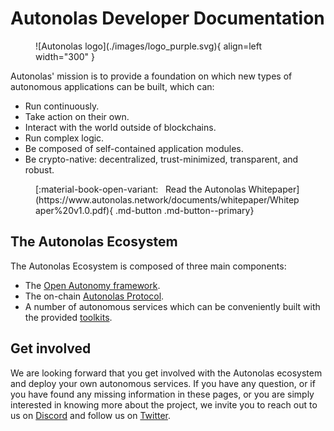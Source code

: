 # Autonolas Developer Documentation

<figure markdown>
![Autonolas logo](./images/logo_purple.svg){ align=left width="300" }
</figure>

Autonolas' mission is to provide a foundation on which new types of autonomous applications can be built, which can:

* Run continuously.
* Take action on their own.
* Interact with the world outside of blockchains.
* Run complex logic.
* Be composed of self-contained application modules.
* Be crypto-native: decentralized, trust-minimized, transparent, and robust.



<figure markdown>
[:material-book-open-variant: &nbsp; Read the Autonolas Whitepaper](https://www.autonolas.network/documents/whitepaper/Whitepaper%20v1.0.pdf){ .md-button .md-button--primary}
</figure>

## The Autonolas Ecosystem

The Autonolas Ecosystem is composed of three main components:

* The [Open Autonomy framework](https://docs.autonolas.network/open-autonomy/).
* The on-chain [Autonolas Protocol](https://docs.autonolas.network/protocol/).
* A number of autonomous services which can be conveniently built with the provided [toolkits](https://docs.autonolas.network/products/).

## Get involved

We are looking forward that you get involved with the Autonolas ecosystem and deploy your own autonomous services. If you have any question, or if you have found any missing information in these pages, or you are simply interested in knowing more about the project, we invite you to reach out to us on [Discord](https://discord.gg/RHY6eJ35ar) and follow us on [Twitter](https://twitter.com/autonolas).
